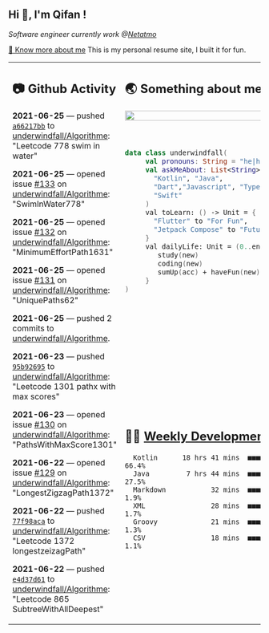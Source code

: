 <h2> Hi 👋, I'm Qifan ! </h2>
<p><em>Software engineer currently work @<a href="https://www.netatmo.com">Netatmo</a>
</em></p><p><a href="https://qifanyang.com/resume" target="_blank"> 🔭 Know more about me</a> This is my personal resume site, I built it for fun.</p>
<table><tr><td valign="top" rowspan="2">

 ## 📷 Github Activity
 <!-- githubActivity starts -->
  **2021-06-25** — pushed [`a66217bb`](https://api.github.com/repos/underwindfall/Algorithme/commits/a66217bb472446436642c0897167b0cf3e2bcd32) to [underwindfall/Algorithme](https://api.github.com/repos/underwindfall/Algorithme): "Leetcode 778 swim in water"

  **2021-06-25** — opened issue [#133](https://api.github.com/repos/underwindfall/Algorithme/issues/133) on [underwindfall/Algorithme](https://api.github.com/repos/underwindfall/Algorithme): "SwimInWater778"

  **2021-06-25** — opened issue [#132](https://api.github.com/repos/underwindfall/Algorithme/issues/132) on [underwindfall/Algorithme](https://api.github.com/repos/underwindfall/Algorithme): "MinimumEffortPath1631"

  **2021-06-25** — opened issue [#131](https://api.github.com/repos/underwindfall/Algorithme/issues/131) on [underwindfall/Algorithme](https://api.github.com/repos/underwindfall/Algorithme): "UniquePaths62"

  **2021-06-25** — pushed 2 commits to [underwindfall/Algorithme](https://api.github.com/repos/underwindfall/Algorithme).

  **2021-06-23** — pushed [`95b92695`](https://api.github.com/repos/underwindfall/Algorithme/commits/95b926956cffbb0e593fa2a2e61f7de4ec785d1b) to [underwindfall/Algorithme](https://api.github.com/repos/underwindfall/Algorithme): "Leetcode 1301 pathx with max scores"

  **2021-06-23** — opened issue [#130](https://api.github.com/repos/underwindfall/Algorithme/issues/130) on [underwindfall/Algorithme](https://api.github.com/repos/underwindfall/Algorithme): "PathsWithMaxScore1301"

  **2021-06-22** — opened issue [#129](https://api.github.com/repos/underwindfall/Algorithme/issues/129) on [underwindfall/Algorithme](https://api.github.com/repos/underwindfall/Algorithme): "LongestZigzagPath1372"

  **2021-06-22** — pushed [`77f98aca`](https://api.github.com/repos/underwindfall/Algorithme/commits/77f98aca44212d7d62e280bd84af514dd6165126) to [underwindfall/Algorithme](https://api.github.com/repos/underwindfall/Algorithme): "Leetcode 1372 longestzeizagPath"

  **2021-06-22** — pushed [`e4d37d61`](https://api.github.com/repos/underwindfall/Algorithme/commits/e4d37d61b102785a89b8ba92981384ad9201b377) to [underwindfall/Algorithme](https://api.github.com/repos/underwindfall/Algorithme): "Leetcode 865 SubtreeWithAllDeepest"
 <!-- githubActivity ends -->
 </td><td valign="top">

 ## 🌏 Something about me
 <!-- profile starts -->
 <a href="https://github.com/underwindfall" width="100%">
   <img src="http://github-readme-streak-stats.herokuapp.com?user=underwindfall&theme=algolia&hide_border=true&dates=30DD8A&background=00000000" width="100%"/>
 </a>
 <br/>
 <br/>
 <br/>
 
 ```kotlin
 data class underwindfall(
      val pronouns: String = "he|him",
      val askMeAbout: List<String> = listOf(
        "Kotlin", "Java", 
        "Dart","Javascript", "Typescript",
        "Swift"
      )
      val toLearn: () -> Unit = {
        "Flutter" to "For Fun",
        "Jetpack Compose" to "Future"
      }
      val dailyLife: Unit = (0..end).reduce { acc, new ->	
         study(new)	
         coding(new)	
         sumUp(acc) + haveFun(new)	
      }
 )
 ```
 <!-- profile ends -->
 </td></tr><tr><td valign="top">

 ## 🏊‍♂️ <a href="https://gist.github.com/underwindfall/377ee88ba1fabd1e93516e48ca9c61eb" target="_blank">Weekly Development Breakdown</a>
  <!-- codeTime starts -->
  ```text
    Kotlin      18 hrs 41 mins  ■■■■■■■■■■■■■■■■■■■▥□□□□  66.4%
    Java         7 hrs 44 mins  ■■■■■■■■■■□□□□□□□□□□□□□□  27.5%
    Markdown           32 mins  ■■■■□□□□□□□□□□□□□□□□□□□□   1.9%
    XML                28 mins  ■■■■□□□□□□□□□□□□□□□□□□□□   1.7%
    Groovy             21 mins  ■■■▦□□□□□□□□□□□□□□□□□□□□   1.3%
    CSV                18 mins  ■■■▦□□□□□□□□□□□□□□□□□□□□   1.1%
  ```
  <!-- codeTime starts -->
  </td></tr></table>